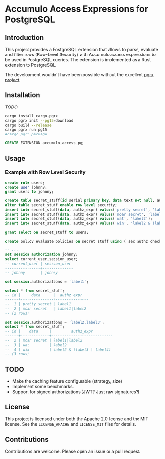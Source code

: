 # Accumulo Access Expressions for PostgreSQL

## Introduction

This project provides a PostgreSQL extension that allows to parse, evaluate and filter rows (Row-Level Security) with Accumulo access expressions to be used in PostgreSQL queries.  The extension is implemented as a Rust extension to PostgreSQL.

The development wouldn't have been possible without the excellent [pgrx project](https://github.com/pgcentralfoundation/pgrx).

## Installation

_TODO_

```bash
cargo install cargo-pgrx
cargo pgrx init --pg15=download
cargo build --release
cargo pgrx run pg15
#cargo pgrx package
```

```sql
CREATE EXTENSION accumulo_access_pg;
```

## Usage

### Example with Row Level Security

```sql
create role users;
create user johnny;
grant users to johnny;

create table secret_stuff(id serial primary key, data text not null, authz_expr text not null);
alter table secret_stuff enable row level security;
insert into secret_stuff(data, authz_expr) values('pretty secret', 'label1');
insert into secret_stuff(data, authz_expr) values('moar secret', 'label1|label2');
insert into secret_stuff(data, authz_expr) values('wat', 'label2');
insert into secret_stuff(data, authz_expr) values('win', 'label2 & (label3 | label4)');

grant select on secret_stuff to users;

create policy evaluate_policies on secret_stuff using ( sec_authz_check(authz_expr, current_setting('session.authorizations')));

-- ...
set session authorization johnny;
select current_user,session_user;
-- current_user | session_user 
----------------+--------------
-- johnny       | johnny

set session.authorizations = 'label1';

select * from secret_stuff;
-- id |     data      |  authz_expr   
------+---------------+---------------
--  1 | pretty secret | label1
--  2 | moar secret   | label1|label2
-- (2 rows)

set session.authorizations = 'label2,label3';
select * from secret_stuff;
-- id |    data     |         authz_expr         
------+-------------+----------------------------
--  2 | moar secret | label1|label2
--  3 | wat         | label2
--  4 | win         | label2 & (label3 | label4)
-- (3 rows)
```

## TODO

* Make the caching feature configurable (strategy, size)
* Implement some benchmarks.
* Support for signed authorizations (JWT? Just raw signatures?)

## License

This project is licensed under both the Apache 2.0 license and the MIT license.  See the `LICENSE_APACHE` and `LICENSE_MIT` files for details.

## Contributions

Contributions are welcome.  Please open an issue or a pull request.
